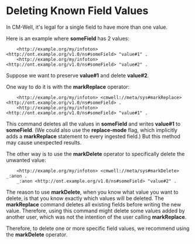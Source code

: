 # Deleting Known Field Values

In CM-Well, it's legal for a single field to have more than one value.

Here is an example where **someField** has 2 values:

```
    <http://example.org/my/infoton> <http://ont.example.org/v1.0/ns#someField> "value#1" .
    <http://example.org/my/infoton> <http://ont.example.org/v1.0/ns#someField> "value#2" .
```
    
Suppose we want to preserve **value#1** and delete **value#2**.

One way to do it is with the **markReplace** operator:

```
    <http://example.org/my/infoton> <cmwell://meta/sys#markReplace> <http://ont.example.org/v1.0/ns#someField> .
    <http://example.org/my/infoton> <http://ont.example.org/v1.0/ns#someField> "value#1" .
```

This command deletes all the values in **someField** and writes **value#1** to **someField**.
(We could also use the **replace-mode** flag, which implicitly adds a **markReplace** statement to every ingested field.) But this method may cause unexpected results.

The other way is to use the **markDelete** operator to specifically delete the unwanted value:

```
    <http://example.org/my/infoton> <cmwell://meta/sys#markDelete> _:anon .
    _:anon <http://ont.example.org/v1.0/ns#someField> "value#2" .
```

The reason to use **markDelete**, when you know what value you want to delete, is that you know exactly which values will be deleted. The **markReplace** command deletes all existing fields before writing the new value. Therefore, using this command might delete some values added by another user, which was not the intention of the user calling **markReplace**.

Therefore, to delete one or more specific field values, we recommend using the **markDelete** operator.


